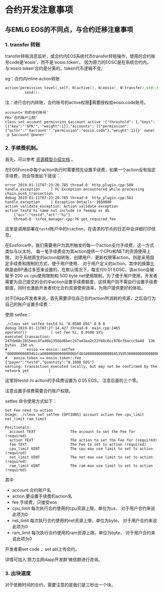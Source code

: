 # 合约开发注意事项

## 与EMLG EOS的不同点，与合约迁移注意事项

### 1. transfer 转账

transfer转账消息监听，或合约内EOS系统代币transfer转账操作，使用的合约账号code是‘eosio’，而不是‘eosio.token’。
因为原力的EOSC是在系统合约内，与‘eosio.token’合约是分离的。token代币逻辑不变。

eg：合约内inline action转账

```c++
action(permission_level{_self, N(active)}, N(eosio), N(transfer),std::make_tuple(_self, to, quantity, std::string("")))
        .send();
```

注：进行合约内转账，合约账号的active权限需要授权给eosio.code账号。

```shell
account='你的合约账号'
PK='合约账户公钥'
cleos set account permission $account active '{"threshold": 1,"keys": [{"key":"'$PK'", "weight":1}],"accounts": [{"permission":{"actor":"'$account'","permission":"eosio.code"},"weight":1}]}' owner -p $account'@owner'
```

### 2. 手续费机制。

首先，可以参考 [资源模型介绍文档](https://eosforce.github.io/Documentation/#/zh-cn/res_limit) 。

在EOSForce中每个action执行时需要预先设置手续费，如果一个action没有指定手续费，则会导致如下错误：

```shell
error 2019-01-11T07:23:20.785 thread-0  http_plugin.cpp:580           handle_exception     ] FC Exception encountered while processing chain.push_transaction
debug 2019-01-11T07:23:20.785 thread-0  http_plugin.cpp:581           handle_exception     ] Exception Details: 3050000 action_validate_exception: Action validate exception
action testd hi name not include in feemap or db
    {"acc":"testd","act":"hi"}
    thread-0  txfee_manager.cpp:76 get_required_fee

```

这里是调用部署在`testd`账户中的`hi`action，在请求的节点的日志中会详细打印信息。

在Eosforce中，我们需要用户为其所触发的每一个action支付手续费，这一方式类似与以太坊。 每一笔手续费会为其action提供一个CPU和NET的资源使用上限， 对于系统原生的action如转账、创建用户、更新权限等action，则是采用固定手续费和限制的方式，便于用户使用， 对于用户定义的action，其中的换算比例是由BP通过多签来设置的，在默认情况下，每支付0.01 EOSC，该action会被赋予 200 us cpu使用限制和 500 byte net使用限制，为了便于用户使用，开发者需要为自己提交的合约中action设置手续费额度，这样用户则不需自行设置手续费额度，同时也激励开发者优化合约资源使用效率，为用户提供更好的体验。

对于DApp开发者来说，首先需要评估自己合约action所消耗的资源，之后自行为自己的账户设置手续费：

使用 setfee：

```shell
./cleos set setfee testd hi "0.0500 EOS" 0 0 0
debug 2019-01-11T07:27:14.427 thread-0  main.cpp:2465                 operator()           ] set fee hi, 0.0500 SYS
executed transaction: 247de68c2815eec4fa46b1356bd6bec247a43aa2c22f68c6cc976cf6accc9a4d  136 bytes  250 us
#         eosio <= eosio::setfee                "000000008094b1ca000000000000806bf4010000000000000453595300000000000000000000000000000000"
#   eosio.token <= eosio.token::fee             {"payer":"testd","quantity":"0.1000 EOS"}
warning: transaction executed locally, but may not be confirmed by the network yet         ] 
```

这里将testd::hi action的手续费设置为 0.05 EOS， 注意后面的三个零。

注意设置手续费需要合约账户权限。

setfee 命令使用方式如下：

```
Set Fee need to action
Usage: ./cleos set setfee [OPTIONS] account action fee cpu_limit net_limit ram_limit

Positionals:
  account TEXT                The account to set the Fee for (required)
  action TEXT                 The action to set the Fee for (required)
  fee TEXT                    The Fee to set to action (required)
  cpu_limit UINT              The cpu max use limit to set to action (required)
  net_limit UINT              The net max use limit to set to action (required)
  ram_limit UINT              The ram max use limit to set to action (required)
```

其中

- account 合约账户名
- action 要设置手续费的action名
- fee 手续费，只接受eos
- cpu_limit 每次执行合约使用的cpu资源上限，单位为us， 对于用户合约来说此项为0
- net_limit 每次执行合约使用的net资源上限，单位为byte， 对于用户合约来说此项为0
- ram_limit 每次执行合约使用的ram资源上限，单位为byte， 对于用户合约来说此项为0



开发者需set code 、set abi上传合约。

详情可加入‘原力主网dapp开发群’微信群进行咨询。

### 3. 出块速度

对于依赖时间的合约，需要注意的是我们是三秒出一个块。
